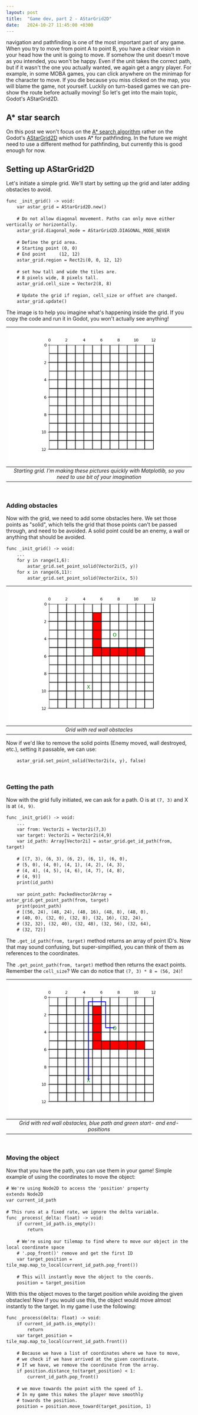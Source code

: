 ```yaml
---
layout: post
title:  "Game dev, part 2 - AStarGrid2D"
date:   2024-10-27 11:45:00 +0300
---
```



navigation and pathfinding is one of the most important part of any game. When you try to move from point A to point B, you have a clear vision in your head how the unit is going to move. If somehow the unit doesn't move as you intended, you won't be happy. Even if the unit takes the correct path, but if it wasn't the one you actually wanted, we again get a angry player. For example, in some MOBA games, you can click anywhere on the minimap for the character to move. If you die because you miss clicked on the map, you will blame the game, not yourself. Luckily on turn-based games we can pre-show the route before actually moving! So let's get into the main topic, Godot's AStarGrid2D.

## A* star search  

On this post we won't focus on the [A* search algorithm](https://en.wikipedia.org/wiki/A*_search_algorithm) rather on the Godot's [AStarGrid2D](https://docs.godotengine.org/en/stable/classes/class_astargrid2d.html) which uses A* for pathfinding. In the future we might need to use a different method for pathfinding, but currently this is good enough for now.


## Setting up AStarGrid2D  

Let's initiate a simple grid. We'll start by setting up the grid and later adding obstacles to avoid.

```gdscript
func _init_grid() -> void:
	var astar_grid = AStarGrid2D.new()

	# Do not allow diagonal movement. Paths can only move either vertically or horizontally.
	astar_grid.diagonal_mode = AStarGrid2D.DIAGONAL_MODE_NEVER

	# Define the grid area.
	# Starting point (0, 0)
	# End point  	(12, 12)
	astar_grid.region = Rect2i(0, 0, 12, 12)

	# set how tall and wide the tiles are.
	# 8 pixels wide, 8 pixels tall.
	astar_grid.cell_size = Vector2(8, 8)

	# Update the grid if region, cell_size or offset are changed.
	astar_grid.update()
```

The image is to help you imagine what's happening inside the grid. If you copy the code and run it in Godot, you won't actually see anything!

|![Grid image](/assets/images/grid.png)|
|:--:|
| *Starting grid. I'm making these pictures quickly with Matplotlib, so you need to use bit of your imagination* |

<br>

### Adding obstacles

Now with the grid, we need to add some obstacles here. We set those points as "solid", which tells the grid that those points can't be passed through, and need to be avoided. A solid point could be an enemy, a wall or anything that should be avoided.

```gdscript
func _init_grid() -> void:
	...
	for y in range(1,6):
    	astar_grid.set_point_solid(Vector2i(5, y))
	for x in range(6,11):
    	astar_grid.set_point_solid(Vector2i(x, 5))
```

|![Grid with obstacles image](/assets/images/obstacle.png)|
|:--:|
| *Grid with red wall obstacles* |

Now if we'd like to remove the solid points (Enemy moved, wall destroyed, etc.), setting it passable, we can use:
```gdscript
	astar_grid.set_point_solid(Vector2i(x, y), false)
```
<br>

### Getting the path

Now with the grid fully initiated, we can ask for a path. O is at `(7, 3)` and X is at `(4, 9)`.

```gdscript
func _init_grid() -> void:
	...
	var from: Vector2i = Vector2i(7,3)
	var target: Vector2i = Vector2i(4,9)
	var id_path: Array[Vector2i] = astar_grid.get_id_path(from, target)

	# [(7, 3), (6, 3), (6, 2), (6, 1), (6, 0),
	# (5, 0), (4, 0), (4, 1), (4, 2), (4, 3),
	# (4, 4), (4, 5), (4, 6), (4, 7), (4, 8),
	# (4, 9)]
	print(id_path)

	var point_path: PackedVector2Array = astar_grid.get_point_path(from, target)
	print(point_path)
	# [(56, 24), (48, 24), (48, 16), (48, 8), (48, 0),
	# (40, 0), (32, 0), (32, 8), (32, 16), (32, 24),
	# (32, 32), (32, 40), (32, 48), (32, 56), (32, 64),
	# (32, 72)]
```

The `.get_id_path(from, target)` method returns an array of point ID's. Now that may sound confusing, but super-simplified, you can think of them as references to the coordinates.

The `.get_point_path(from, target)` method then returns the exact points. Remember the `cell_size`? We can do notice that `(7, 3) * 8 = (56, 24)`!

|![Grid with obstacles image](/assets/images/path.png)|
|:--:|
| *Grid with red wall obstacles, blue path and green start- and end-positions* |

<br>

### Moving the object  

Now that you have the path, you can use them in your game! Simple example of using the coordinates to move the object:  

```gdscript
# We're using Node2D to access the 'position' property
extends Node2D
var current_id_path

# This runs at a fixed rate, we ignore the delta variable.
func _process(_delta: float) -> void:
	if current_id_path.is_empty():
    	return

	# We're using our tilemap to find where to move our object in the local coordinate space
	# '.pop_front()' remove and get the first ID
	var target_position = tile_map.map_to_local(current_id_path.pop_front())

	# This will instantly move the object to the coords.
	position = target_position
```

With this the object moves to the target position while avoiding the given obstacles! Now if you would use this, the object would move almost instantly to the target. In my game I use the following:

```gdscript
func _process(delta: float) -> void:
	if current_id_path.is_empty():
    	return
	var target_position = tile_map.map_to_local(current_id_path.front())

	# Because we have a list of coordinates where we have to move,
	# we check if we have arrived at the given coordinate.
	# If we have, we remove the coordinate from the array.
	if position.distance_to(target_position) < 1:
    	current_id_path.pop_front()

	# we move towards the point with the speed of 1.
	# In my game this makes the player move smoothly
	# towards the position.
	position = position.move_toward(target_position, 1)
```
